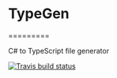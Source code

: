 # TypeGen
=========

C# to TypeScript file generator

[![Travis build status](https://travis-ci.org/jburzynski/TypeGen.svg?branch=master)](https://travis-ci.org/jburzynski/TypeGen)